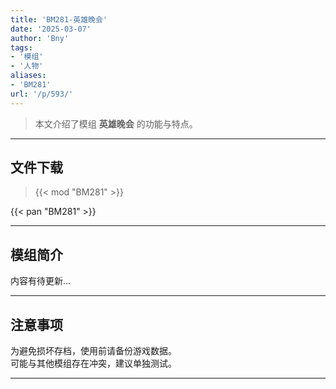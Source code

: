 ```yaml
---
title: 'BM281-英雄晚会'
date: '2025-03-07'
author: 'Bny'
tags:
- '模组'
- '人物'
aliases:
- 'BM281'
url: '/p/593/'
---
```


> 本文介绍了模组 **英雄晚会** 的功能与特点。

---

## 文件下载  

> {{< mod "BM281" >}}  

{{< pan "BM281" >}}  

---

## 模组简介

>  
内容有待更新...  

---

## 注意事项

>  
为避免损坏存档，使用前请备份游戏数据。  
可能与其他模组存在冲突，建议单独测试。  

---

